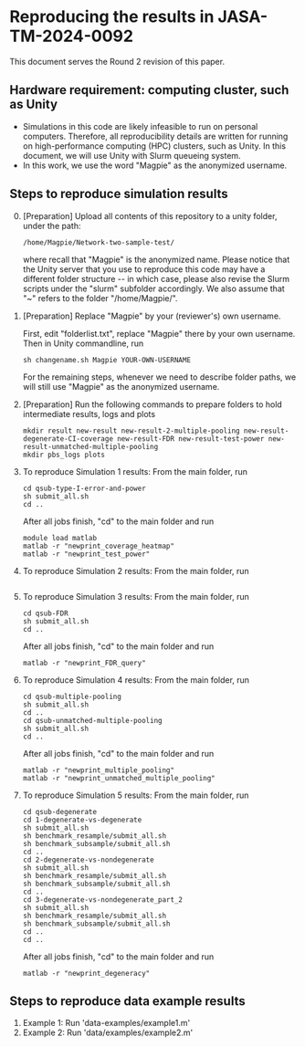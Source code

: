 # Reproducing the results in JASA-TM-2024-0092

This document serves the Round 2 revision of this paper.


## Hardware requirement:  computing cluster, such as Unity
* Simulations in this code are likely infeasible to run on personal computers.  Therefore, all reproducibility details are written for running on high-performance computing (HPC) clusters, such as Unity.  In this document, we will use Unity with Slurm queueing system.
* In this work, we use the word "Magpie" as the anonymized username.



## Steps to reproduce simulation results

0. [Preparation] Upload all contents of this repository to a unity folder, under the path:
	```
	/home/Magpie/Network-two-sample-test/
	```
	where recall that "Magpie" is the anonymized name.
	Please notice that the Unity server that you use to reproduce this code may have a different folder structure -- in which case, please also revise the Slurm scripts under the "slurm" subfolder accordingly.
	We also assume that "~" refers to the folder "/home/Magpie/".

1. [Preparation] Replace "Magpie" by your (reviewer's) own username.

	First, edit "folderlist.txt", replace "Magpie" there by your own username.
	Then in Unity commandline, run
	```
	sh changename.sh Magpie YOUR-OWN-USERNAME
	```

	For the remaining steps, whenever we need to describe folder paths, we will still use "Magpie" as the anonymized username.

2. [Preparation] Run the following commands to prepare folders to hold intermediate results, logs and plots
	```
	mkdir result new-result new-result-2-multiple-pooling new-result-degenerate-CI-coverage new-result-FDR new-result-test-power new-result-unmatched-multiple-pooling
	mkdir pbs_logs plots
	```

3. To reproduce Simulation 1 results: 
	From the main folder, run
	```
	cd qsub-type-I-error-and-power
	sh submit_all.sh
	cd ..
	```
	After all jobs finish, "cd" to the main folder and run
	```
	module load matlab
	matlab -r "newprint_coverage_heatmap"
	matlab -r "newprint_test_power"
	```

4. To reproduce Simulation 2 results:
	From the main folder, run
	```
	
	```

5. To reproduce Simulation 3 results:
	From the main folder, run
	```
	cd qsub-FDR
	sh submit_all.sh
	cd ..
	```
	After all jobs finish, "cd" to the main folder and run
	```
	matlab -r "newprint_FDR_query"
	```


6. To reproduce Simulation 4 results:
	From the main folder, run
	```
	cd qsub-multiple-pooling
	sh submit_all.sh
	cd ..
	cd qsub-unmatched-multiple-pooling
	sh submit_all.sh
	cd ..
	```
	After all jobs finish, "cd" to the main folder and run
	```
	matlab -r "newprint_multiple_pooling"
	matlab -r "newprint_unmatched_multiple_pooling"
	```

7. To reproduce Simulation 5 results:
	From the main folder, run
	```
	cd qsub-degenerate
	cd 1-degenerate-vs-degenerate
	sh submit_all.sh
	sh benchmark_resample/submit_all.sh
	sh benchmark_subsample/submit_all.sh
	cd ..
	cd 2-degenerate-vs-nondegenerate
	sh submit_all.sh
	sh benchmark_resample/submit_all.sh
	sh benchmark_subsample/submit_all.sh
	cd ..
	cd 3-degenerate-vs-nondegenerate_part_2
	sh submit_all.sh
	sh benchmark_resample/submit_all.sh
	sh benchmark_subsample/submit_all.sh
	cd ..
	cd ..
	```
	After all jobs finish, "cd" to the main folder and run
	```
	matlab -r "newprint_degeneracy"
	```



## Steps to reproduce data example results

1. Example 1: Run 'data-examples/example1.m'</li>
2. Example 2: Run 'data/examples/example2.m'</li>




